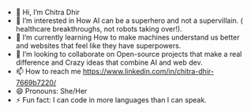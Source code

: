 - 👋 Hi, I’m Chitra Dhir
- 👀 I’m interested in How AI can be a superhero and not a supervillain. ( healthcare breakthroughs, not robots taking over!).
- 🌱 I’m currently learning How to make machines understand us better and websites that feel like they have superpowers.
- 💞️ I’m looking to collaborate on Open-source projects that make a real difference and Crazy ideas that combine AI and web dev.
- 📫 How to reach me https://www.linkedin.com/in/chitra-dhir-7669b7220/
- 😄 Pronouns: She/Her
- ⚡ Fun fact: I can code in more languages than I can speak.

<!---
ErChitraDhir/ErChitraDhir is a ✨ special ✨ repository because its `README.md` (this file) appears on your GitHub profile.
You can click the Preview link to take a look at your changes.
--->
